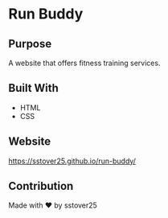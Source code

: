 # Run Buddy

## Purpose
A website that offers fitness training services.

## Built With
* HTML
* CSS

## Website
https://sstover25.github.io/run-buddy/

## Contribution
Made with ❤️ by sstover25
